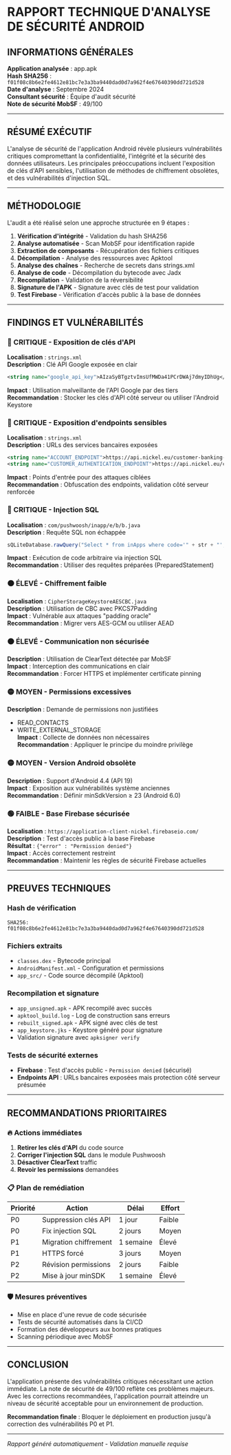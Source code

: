 # RAPPORT TECHNIQUE D'ANALYSE DE SÉCURITÉ ANDROID

## INFORMATIONS GÉNÉRALES

**Application analysée** : app.apk  
**Hash SHA256** : `f01f08c8b6e2fe4612e81bc7e3a3ba9440dad0d7a962f4e67640390dd721d528`  
**Date d'analyse** : Septembre 2024  
**Consultant sécurité** : Équipe d'audit sécurité  
**Note de sécurité MobSF** : 49/100  

---

## RÉSUMÉ EXÉCUTIF

L'analyse de sécurité de l'application Android révèle plusieurs vulnérabilités critiques compromettant la confidentialité, l'intégrité et la sécurité des données utilisateurs. Les principales préoccupations incluent l'exposition de clés d'API sensibles, l'utilisation de méthodes de chiffrement obsolètes, et des vulnérabilités d'injection SQL.

---

## MÉTHODOLOGIE

L'audit a été réalisé selon une approche structurée en 9 étapes :

1. **Vérification d'intégrité** - Validation du hash SHA256
2. **Analyse automatisée** - Scan MobSF pour identification rapide
3. **Extraction de composants** - Récupération des fichiers critiques
4. **Décompilation** - Analyse des ressources avec Apktool
5. **Analyse des chaînes** - Recherche de secrets dans strings.xml
6. **Analyse de code** - Décompilation du bytecode avec Jadx
7. **Recompilation** - Validation de la réversibilité
8. **Signature de l'APK** - Signature avec clés de test pour validation
9. **Test Firebase** - Vérification d'accès public à la base de données

---

## FINDINGS ET VULNÉRABILITÉS

### 🔴 CRITIQUE - Exposition de clés d'API

**Localisation** : `strings.xml`  
**Description** : Clé API Google exposée en clair  
```xml
<string name="google_api_key">AIzaSyBTgztvImsUfMWDa41PCrDWAj7dmyIDhUg</string>
```
**Impact** : Utilisation malveillante de l'API Google par des tiers  
**Recommandation** : Stocker les clés d'API côté serveur ou utiliser l'Android Keystore

### 🔴 CRITIQUE - Exposition d'endpoints sensibles

**Localisation** : `strings.xml`  
**Description** : URLs des services bancaires exposées  
```xml
<string name="ACCOUNT_ENDPOINT">https://api.nickel.eu/customer-banking-api</string>
<string name="CUSTOMER_AUTHENTICATION_ENDPOINT">https://api.nickel.eu/customer-authentication-api</string>
```
**Impact** : Points d'entrée pour des attaques ciblées  
**Recommandation** : Obfuscation des endpoints, validation côté serveur renforcée

### 🔴 CRITIQUE - Injection SQL

**Localisation** : `com/pushwoosh/inapp/e/b/b.java`  
**Description** : Requête SQL non échappée  
```java
sQLiteDatabase.rawQuery("Select * from inApps where code='" + str + "';", null);
```
**Impact** : Exécution de code arbitraire via injection SQL  
**Recommandation** : Utiliser des requêtes préparées (PreparedStatement)

### 🟠 ÉLEVÉ - Chiffrement faible

**Localisation** : `CipherStorageKeystoreAESCBC.java`  
**Description** : Utilisation de CBC avec PKCS7Padding  
**Impact** : Vulnérable aux attaques "padding oracle"  
**Recommandation** : Migrer vers AES-GCM ou utiliser AEAD

### 🟠 ÉLEVÉ - Communication non sécurisée

**Description** : Utilisation de ClearText détectée par MobSF  
**Impact** : Interception des communications en clair  
**Recommandation** : Forcer HTTPS et implémenter certificate pinning

### 🟡 MOYEN - Permissions excessives

**Description** : Demande de permissions non justifiées  
- READ_CONTACTS
- WRITE_EXTERNAL_STORAGE  
**Impact** : Collecte de données non nécessaires  
**Recommandation** : Appliquer le principe du moindre privilège

### 🟡 MOYEN - Version Android obsolète

**Description** : Support d'Android 4.4 (API 19)  
**Impact** : Exposition aux vulnérabilités système anciennes  
**Recommandation** : Définir minSdkVersion ≥ 23 (Android 6.0)

### 🟢 FAIBLE - Base Firebase sécurisée

**Localisation** : `https://application-client-nickel.firebaseio.com/`  
**Description** : Test d'accès public à la base Firebase  
**Résultat** : `{"error" : "Permission denied"}`  
**Impact** : Accès correctement restreint  
**Recommandation** : Maintenir les règles de sécurité Firebase actuelles

---

## PREUVES TECHNIQUES

### Hash de vérification
```
SHA256: f01f08c8b6e2fe4612e81bc7e3a3ba9440dad0d7a962f4e67640390dd721d528
```

### Fichiers extraits
- `classes.dex` - Bytecode principal
- `AndroidManifest.xml` - Configuration et permissions
- `app_src/` - Code source décompilé (Apktool)

### Recompilation et signature
- `app_unsigned.apk` - APK recompilé avec succès
- `apktool_build.log` - Log de construction sans erreurs
- `rebuilt_signed.apk` - APK signé avec clés de test
- `app_keystore.jks` - Keystore généré pour signature
- Validation signature avec `apksigner verify`

### Tests de sécurité externes
- **Firebase** : Test d'accès public - `Permission denied` (sécurisé)
- **Endpoints API** : URLs bancaires exposées mais protection côté serveur présumée

---

## RECOMMANDATIONS PRIORITAIRES

### 🔥 Actions immédiates

1. **Retirer les clés d'API** du code source
2. **Corriger l'injection SQL** dans le module Pushwoosh
3. **Désactiver ClearText** traffic
4. **Revoir les permissions** demandées

### 📋 Plan de remédiation

| Priorité | Action | Délai | Effort |
|----------|--------|-------|--------|
| P0 | Suppression clés API | 1 jour | Faible |
| P0 | Fix injection SQL | 2 jours | Moyen |
| P1 | Migration chiffrement | 1 semaine | Élevé |
| P1 | HTTPS forcé | 3 jours | Moyen |
| P2 | Révision permissions | 2 jours | Faible |
| P2 | Mise à jour minSDK | 1 semaine | Élevé |

### 🛡️ Mesures préventives

- Mise en place d'une revue de code sécurisée
- Tests de sécurité automatisés dans la CI/CD
- Formation des développeurs aux bonnes pratiques
- Scanning périodique avec MobSF

---

## CONCLUSION

L'application présente des vulnérabilités critiques nécessitant une action immédiate. La note de sécurité de 49/100 reflète ces problèmes majeurs. Avec les corrections recommandées, l'application pourrait atteindre un niveau de sécurité acceptable pour un environnement de production.

**Recommandation finale** : Bloquer le déploiement en production jusqu'à correction des vulnérabilités P0 et P1.

---

*Rapport généré automatiquement - Validation manuelle requise*